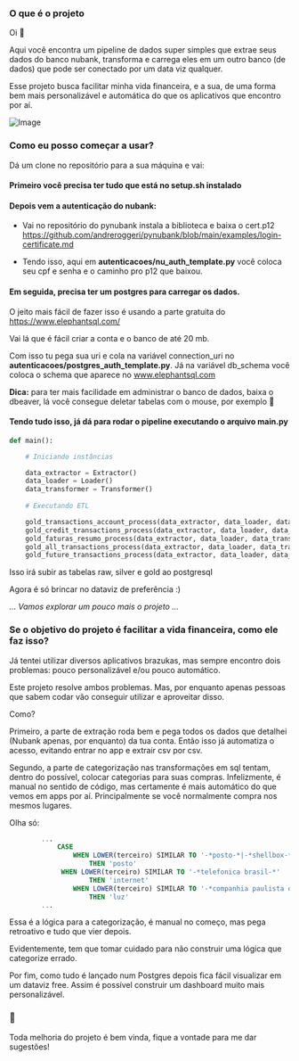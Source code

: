 ### O que é o projeto
Oi :wave:

Aqui você encontra um pipeline de dados super simples que extrae seus dados do banco nubank, transforma e carrega eles em um outro banco (de dados) que pode ser conectado por um data viz qualquer.

Esse projeto busca facilitar minha vida financeira, e a sua, de uma forma bem mais personalizável e automática do que os aplicativos que encontro por aí.

![Image](https://github.com/lsilvestrepereira/nubank_simplified_etl/assets/120492595/c502d7d2-acc3-4db6-859e-c0fd26ad6adc)



### Como eu posso começar a usar?

Dá um clone no repositório para a sua máquina e vai:

#### Primeiro você precisa ter tudo que está no setup.sh instalado

#### Depois vem a autenticação do nubank:

* Vai no repositório do pynubank instala a biblioteca e baixa o cert.p12 https://github.com/andreroggeri/pynubank/blob/main/examples/login-certificate.md

* Tendo isso, aqui em **autenticacoes/nu_auth_template.py**  você coloca seu cpf e senha e o caminho pro p12 que baixou.

#### Em seguida, precisa ter um postgres para carregar os dados.

O jeito mais fácil de fazer isso é usando a parte gratuita do https://www.elephantsql.com/

Vai lá que é fácil criar a conta e o banco de até 20 mb. 

Com isso tu pega sua uri e cola na variável connection_uri no **autenticacoes/postgres_auth_template.py**. Já na variável db_schema você coloca o schema que aparece no 
www.elephantsql.com

**Dica:** para ter mais facilidade em administrar o banco de dados, baixa o dbeaver, lá você consegue deletar tabelas com o mouse, por exemplo :smiling_face_with_three_hearts:

#### Tendo tudo isso, já dá para rodar o pipeline executando o arquivo main.py

```python
def main():

    # Iniciando instâncias

    data_extractor = Extractor()
    data_loader = Loader()
    data_transformer = Transformer()
    
    # Executando ETL

    gold_transactions_account_process(data_extractor, data_loader, data_transformer)
    gold_credit_transactions_process(data_extractor, data_loader, data_transformer)
    gold_faturas_resumo_process(data_extractor, data_loader, data_transformer)
    gold_all_transactions_process(data_extractor, data_loader, data_transformer)
    gold_future_transactions_process(data_extractor, data_loader, data_transformer)
```

Isso irá subir as tabelas raw, silver e gold ao postgresql

Agora é só brincar no dataviz de preferência :)


*... Vamos explorar um pouco mais o projeto ...*

### Se o objetivo do projeto é facilitar a vida financeira, como ele faz isso?

Já tentei utilizar diversos aplicativos brazukas, mas sempre encontro dois problemas: pouco personalizável e/ou pouco automático.

Este projeto resolve ambos problemas. Mas, por enquanto apenas pessoas que sabem codar vão conseguir utilizar e aproveitar disso.
 
Como?

Primeiro, a parte de extração roda bem e pega todos os dados que detalhei (Nubank apenas, por enquanto) da tua conta. Então isso já automatiza o acesso, evitando entrar no app e extrair csv por csv.

Segundo, a parte de categorização nas transformações em sql tentam, dentro do possível, colocar categorias para suas compras. Infelizmente, é manual no sentido de código, mas certamente é mais automático do que vemos em apps por aí. Principalmente se você normalmente compra nos mesmos lugares.

Olha só:

``` sql
        ...
            CASE
                WHEN LOWER(terceiro) SIMILAR TO '-*posto-*|-*shellbox-*|-*combust-*'
                    THEN 'posto'  
		     WHEN LOWER(terceiro) SIMILAR TO '-*telefonica brasil-*'
                    THEN 'internet'
                WHEN LOWER(terceiro) SIMILAR TO '-*companhia paulista de forca e luz-*'
                    THEN 'luz'
        ...
```

Essa é a lógica para a categorização, é manual no começo, mas pega retroativo e tudo que vier depois. 

Evidentemente, tem que tomar cuidado para não construir uma lógica que categorize errado.

Por fim, como tudo é lançado num Postgres depois fica fácil visualizar em um dataviz free. Assim é possível construir um dashboard muito mais personalizável.

### :construction:

Toda melhoria do projeto é bem vinda, fique a vontade para me dar sugestões!
